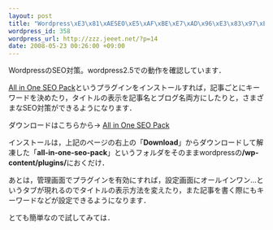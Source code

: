 ```yaml
--- 
layout: post
title: "Wordpress\xE3\x81\xAESEO\xE5\xAF\xBE\xE7\xAD\x96\xE3\x83\x97\xE3\x83\xA9\xE3\x82\xB0\xE3\x82\xA4\xE3\x83\xB3"
wordpress_id: 358
wordpress_url: http://zzz.jeeet.net/?p=14
date: 2008-05-23 00:26:00 +09:00
---
```

WordpressのSEO対策。wordpress2.5での動作を確認しています．

<a href="http://wordpress.org/extend/plugins/all-in-one-seo-pack/">All in One SEO Pack</a>というプラグインをインストールすれば，記事ごとにキーワードを決めたり，タイトルの表示を記事名とブログ名両方にしたりと，さまざまなSEO対策ができるようになります．

ダウンロードはこちらから→ <a href="http://wordpress.org/extend/plugins/all-in-one-seo-pack/">All in One SEO Pack</a>

インストールは，上記のページの右上の「<strong>Download</strong>」からダウンロードして解凍した「<strong>all-in-one-seo-pack</strong>」というフォルダをそのままwordpressの<strong>/wp-content/plugins/</strong>におくだけ．

あとは，管理画面でプラグインを有効にすれば，設定画面にオールインワン…というタブが現れるのでタイトルの表示方法を変えたり，また記事を書く際にもキーワードなどが設定できるようになります．

とても簡単なので試してみては．
